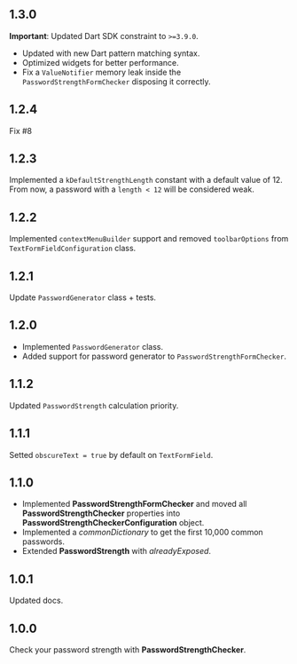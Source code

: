 ## 1.3.0
**Important**: Updated Dart SDK constraint to `>=3.9.0`.
- Updated with new Dart pattern matching syntax.
- Optimized widgets for better performance.
- Fix a `ValueNotifier` memory leak inside the `PasswordStrengthFormChecker` disposing it correctly.
## 1.2.4
Fix #8
## 1.2.3
Implemented a `kDefaultStrengthLength` constant with a default value of 12.
From now, a password with a `length < 12` will be considered weak.
## 1.2.2
Implemented `contextMenuBuilder` support and removed `toolbarOptions` from `TextFormFieldConfiguration` class.
## 1.2.1
Update `PasswordGenerator` class + tests.
## 1.2.0
- Implemented `PasswordGenerator` class.
- Added support for password generator to `PasswordStrengthFormChecker`.
## 1.1.2
Updated `PasswordStrength` calculation priority.
## 1.1.1
Setted `obscureText = true` by default on `TextFormField`.
## 1.1.0
- Implemented **PasswordStrengthFormChecker** and moved all **PasswordStrengthChecker** properties into **PasswordStrengthCheckerConfiguration** object.
- Implemented a *commonDictionary* to get the first 10,000 common passwords.
- Extended **PasswordStrength** with *alreadyExposed*.
## 1.0.1
Updated docs.
## 1.0.0
Check your password strength with **PasswordStrengthChecker**.
